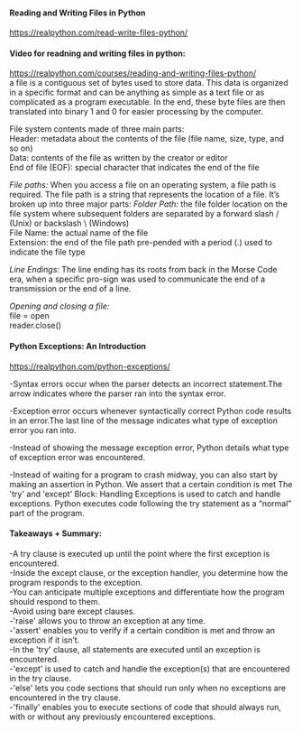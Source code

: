 #### Reading and Writing Files in Python <br>
https://realpython.com/read-write-files-python/ <br>
#### Video for readning and writing files in python: <br>
https://realpython.com/courses/reading-and-writing-files-python/<br>
a file is a contiguous set of bytes used to store data. This data is organized in a specific format and can be anything as simple as a text file or as complicated as a program executable. In the end, these byte files are then translated into binary 1 and 0 for easier processing by the computer.<br>

File system contents made of three main parts:<br>
Header: metadata about the contents of the file (file name, size, type, and so on)<br>
Data: contents of the file as written by the creator or editor<br>
End of file (EOF): special character that indicates the end of the file<br>


*File paths:* When you access a file on an operating system, a file path is required. The file path is a string that represents the location of a file. It’s broken up into three major parts:
*Folder Path:* the file folder location on the file system where subsequent folders are separated by a forward slash / (Unix) or backslash \ (Windows)<br>
File Name: the actual name of the file<br>
Extension: the end of the file path pre-pended with a period (.) used to indicate the file type<br>

*Line Endings:*
The line ending has its roots from back in the Morse Code era, when a specific pro-sign was used to communicate the end of a transmission or the end of a line.<br>

*Opening and closing a file:*<br>
file = open<br>
reader.close()<br>





#### Python Exceptions: An Introduction<br>
https://realpython.com/python-exceptions/<br>

-Syntax errors occur when the parser detects an incorrect statement.The arrow indicates where the parser ran into the syntax error.<br>

-Exception error occurs whenever syntactically correct Python code results in an error.The last line of the message indicates what type of exception error you ran into.<br>

-Instead of showing the message exception error, Python details what type of exception error was encountered.<br>

-Instead of waiting for a program to crash midway, you can also start by making an assertion in Python. We assert that a certain condition is met
The 'try' and 'except' Block: Handling Exceptions  is used to catch and handle exceptions. Python executes code following the try statement as a “normal” part of the program. <br>

#### Takeaways + Summary:<br>
-A try clause is executed up until the point where the first exception is encountered.<br>
-Inside the except clause, or the exception handler, you determine how the program responds to the exception.<br>
-You can anticipate multiple exceptions and differentiate how the program should respond to them.<br>
-Avoid using bare except clauses.<br>
-'raise' allows you to throw an exception at any time.<br>
-'assert' enables you to verify if a certain condition is met and throw an exception if it isn’t.<br>
-In the 'try' clause, all statements are executed until an exception is encountered.<br>
-'except' is used to catch and handle the exception(s) that are encountered in the try clause.<br>
-'else' lets you code sections that should run only when no exceptions are encountered in the try clause.<br>
-'finally' enables you to execute sections of code that should always run, with or without any previously encountered exceptions.<br>
